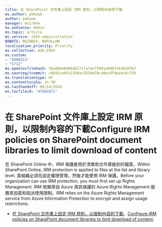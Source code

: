 ```yaml
---
title: 在 SharePoint 文件庫上設定 IRM 原則，以限制內容的下載
ms.author: pebaum
author: pebaum
manager: mnirkhe
ms.audience: Admin
ms.topic: article
ms.service: o365-administration
ROBOTS: NOINDEX, NOFOLLOW
localization_priority: Priority
ms.collection: Adm_O365
ms.custom:
- "9000213"
- "5712"
ms.openlocfilehash: 5da849e8986db271fa7ae7f0d1a99074410107b3
ms.sourcegitcommit: c6692ce0fa1358ec3529e59ca0ecdfdea4cdc759
ms.translationtype: HT
ms.contentlocale: zh-TW
ms.lasthandoff: 09/14/2020
ms.locfileid: "47681071"
---
```

# <a name="configure-irm-policies-on-sharepoint-document-libraries-to-limit-download-of-content"></a><span data-ttu-id="6d771-102">在 SharePoint 文件庫上設定 IRM 原則，以限制內容的下載</span><span class="sxs-lookup"><span data-stu-id="6d771-102">Configure IRM policies on SharePoint document libraries to limit download of content</span></span>

<span data-ttu-id="6d771-103">在 SharePoint Online 中，IRM 保護套用於清單和文件庫級別的檔案。</span><span class="sxs-lookup"><span data-stu-id="6d771-103">Within SharePoint Online, IRM protection is applied to files at the list and library level.</span></span> <span data-ttu-id="6d771-104">貴組織必須先設定權限管理，然後才能使用 IRM 保護。</span><span class="sxs-lookup"><span data-stu-id="6d771-104">Before your organization can use IRM protection, you must first set up Rights Management.</span></span> <span data-ttu-id="6d771-105">IRM 依賴來自 Azure 資訊保護的 Azure Rights Management 服務來加密和指派使用限制。</span><span class="sxs-lookup"><span data-stu-id="6d771-105">IRM relies on the Azure Rights Management service from Azure Information Protection to encrypt and assign usage restrictions.</span></span>

- <span data-ttu-id="6d771-106">[在 SharePoint 文件庫上設定 IRM 原則，以限制內容的下載](https://docs.microsoft.com/microsoft-365/compliance/set-up-irm-in-sp-admin-center)。</span><span class="sxs-lookup"><span data-stu-id="6d771-106">[Configure IRM policies on SharePoint document libraries to limit download of content](https://docs.microsoft.com/microsoft-365/compliance/set-up-irm-in-sp-admin-center).</span></span>

